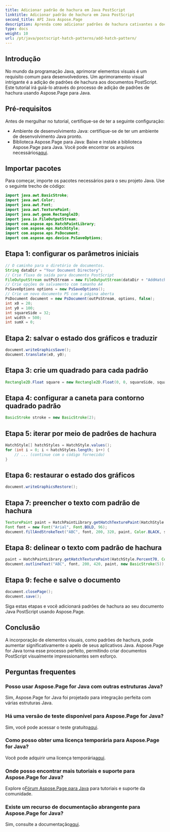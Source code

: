 ```yaml
---
title: Adicionar padrão de hachura em Java PostScript
linktitle: Adicionar padrão de hachura em Java PostScript
second_title: API Java Aspose.Page
description: Aprenda como adicionar padrões de hachura cativantes a documentos Java PostScript usando Aspose.Page. Eleve seu conteúdo visual sem esforço.
type: docs
weight: 10
url: /pt/java/postscript-hatch-patterns/add-hatch-pattern/
---
```

## Introdução
No mundo da programação Java, aprimorar elementos visuais é um requisito comum para desenvolvedores. Um aprimoramento visual intrigante é a adição de padrões de hachura aos documentos PostScript. Este tutorial irá guiá-lo através do processo de adição de padrões de hachura usando Aspose.Page para Java.
## Pré-requisitos
Antes de mergulhar no tutorial, certifique-se de ter a seguinte configuração:
- Ambiente de desenvolvimento Java: certifique-se de ter um ambiente de desenvolvimento Java pronto.
-  Biblioteca Aspose.Page para Java: Baixe e instale a biblioteca Aspose.Page para Java. Você pode encontrar os arquivos necessários[aqui](https://releases.aspose.com/page/java/).
## Importar pacotes
Para começar, importe os pacotes necessários para o seu projeto Java. Use o seguinte trecho de código:
```java
import java.awt.BasicStroke;
import java.awt.Color;
import java.awt.Font;
import java.awt.TexturePaint;
import java.awt.geom.Rectangle2D;
import java.io.FileOutputStream;
import com.aspose.eps.HatchPaintLibrary;
import com.aspose.eps.HatchStyle;
import com.aspose.eps.PsDocument;
import com.aspose.eps.device.PsSaveOptions;
```
## Etapa 1: configurar os parâmetros iniciais
```java
// O caminho para o diretório de documentos.
String dataDir = "Your Document Directory";
// Crie fluxo de saída para documento PostScript
FileOutputStream outPsStream = new FileOutputStream(dataDir + "AddHatchPattern_outPS.ps");
// Crie opções de salvamento com tamanho A4
PsSaveOptions options = new PsSaveOptions();
// Crie um novo documento PS com a página aberta
PsDocument document = new PsDocument(outPsStream, options, false);
int x0 = 20;
int y0 = 100;
int squareSide = 32;
int width = 500;
int sumX = 0;
```
## Etapa 2: salvar o estado dos gráficos e traduzir
```java
document.writeGraphicsSave();
document.translate(x0, y0);
```
## Etapa 3: crie um quadrado para cada padrão
```java
Rectangle2D.Float square = new Rectangle2D.Float(0, 0, squareSide, squareSide);
```
## Etapa 4: configurar a caneta para contorno quadrado padrão
```java
BasicStroke stroke = new BasicStroke(2);
```
## Etapa 5: iterar por meio de padrões de hachura
```java
HatchStyle[] hatchStyles = HatchStyle.values();
for (int i = 0; i < hatchStyles.length; i++) {
    // ... (continue com o código fornecido)
}
```
## Etapa 6: restaurar o estado dos gráficos
```java
document.writeGraphicsRestore();
```
## Etapa 7: preencher o texto com padrão de hachura
```java
TexturePaint paint = HatchPaintLibrary.getHatchTexturePaint(HatchStyle.DiagonalCross, Color.RED, Color.YELLOW);
Font font = new Font("Arial", Font.BOLD, 96);
document.fillAndStrokeText("ABC", font, 200, 320, paint, Color.BLACK, stroke);
```
## Etapa 8: delinear o texto com padrão de hachura
```java
paint = HatchPaintLibrary.getHatchTexturePaint(HatchStyle.Percent70, Color.BLUE, Color.WHITE);
document.outlineText("ABC", font, 200, 420, paint, new BasicStroke(5));
```
## Etapa 9: feche e salve o documento
```java
document.closePage();
document.save();
```
Siga estas etapas e você adicionará padrões de hachura ao seu documento Java PostScript usando Aspose.Page.
## Conclusão
A incorporação de elementos visuais, como padrões de hachura, pode aumentar significativamente o apelo de seus aplicativos Java. Aspose.Page for Java torna esse processo perfeito, permitindo criar documentos PostScript visualmente impressionantes sem esforço.
## Perguntas frequentes
### Posso usar Aspose.Page for Java com outras estruturas Java?
Sim, Aspose.Page for Java foi projetado para integração perfeita com várias estruturas Java.
### Há uma versão de teste disponível para Aspose.Page for Java?
 Sim, você pode acessar o teste gratuito[aqui](https://releases.aspose.com/).
### Como posso obter uma licença temporária para Aspose.Page for Java?
 Você pode adquirir uma licença temporária[aqui](https://purchase.aspose.com/temporary-license/).
### Onde posso encontrar mais tutoriais e suporte para Aspose.Page for Java?
 Explore o[Fórum Aspose.Page para Java](https://forum.aspose.com/c/page/39) para tutoriais e suporte da comunidade.
### Existe um recurso de documentação abrangente para Aspose.Page for Java?
 Sim, consulte a documentação[aqui](https://reference.aspose.com/page/java/).